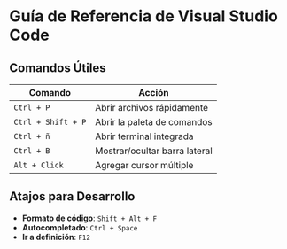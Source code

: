 # Guía de Referencia de Visual Studio Code

## Comandos Útiles
| Comando | Acción |
|---------|--------|
| `Ctrl + P` | Abrir archivos rápidamente |
| `Ctrl + Shift + P` | Abrir la paleta de comandos |
| `Ctrl + ñ` | Abrir terminal integrada |
| `Ctrl + B` | Mostrar/ocultar barra lateral |
| `Alt + Click` | Agregar cursor múltiple |

## Atajos para Desarrollo
- **Formato de código**: `Shift + Alt + F`
- **Autocompletado**: `Ctrl + Space`
- **Ir a definición**: `F12`